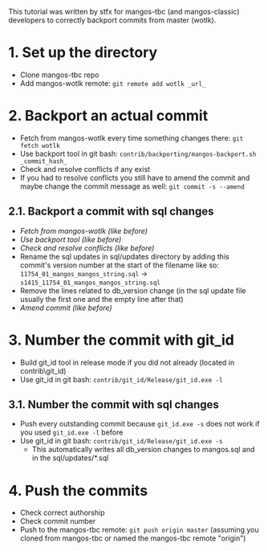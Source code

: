 This tutorial was written by stfx for mangos-tbc (and mangos-classic) developers to correctly backport commits from master (wotlk).

# 1. Set up the directory
  * Clone mangos-tbc repo
  * Add mangos-wotlk remote: `git remote add wotlk _url_`

# 2. Backport an actual commit
  * Fetch from mangos-wotlk every time something changes there: `git fetch wotlk`
  * Use backport tool in git bash: `contrib/backporting/mangos-backport.sh _commit_hash_`
  * Check and resolve conflicts if any exist
  * If you had to resolve conflicts you still have to amend the commit and maybe change the commit message as well: `git commit -s --amend`

## 2.1. Backport a commit with sql changes
  * _Fetch from mangos-wotlk (like before)_
  * _Use backport tool (like before)_
  * _Check and resolve conflicts (like before)_
  * Rename the sql updates in sql/updates directory by adding this commit's version number at the start of the filename like so: `11754_01_mangos_mangos_string.sql` -> `s1415_11754_01_mangos_mangos_string.sql`
  * Remove the lines related to db_version change (in the sql update file usually the first one and the empty line after that)
  * _Amend commit (like before)_

# 3. Number the commit with git_id
  * Build git_id tool in release mode if you did not already (located in contrib\git_id)
  * Use git_id in git bash: `contrib/git_id/Release/git_id.exe -l`

## 3.1. Number the commit with sql changes
  * Push every outstanding commit because `git_id.exe -s` does not work if you used `git_id.exe -l` before
  * Use git_id in git bash: `contrib/git_id/Release/git_id.exe -s`
    * This automatically writes all db_version changes to mangos.sql and in the sql/updates/*.sql

# 4. Push the commits
  * Check correct authorship
  * Check commit number
  * Push to the mangos-tbc remote: `git push origin master` (assuming you cloned from mangos-tbc or named the mangos-tbc remote "origin")